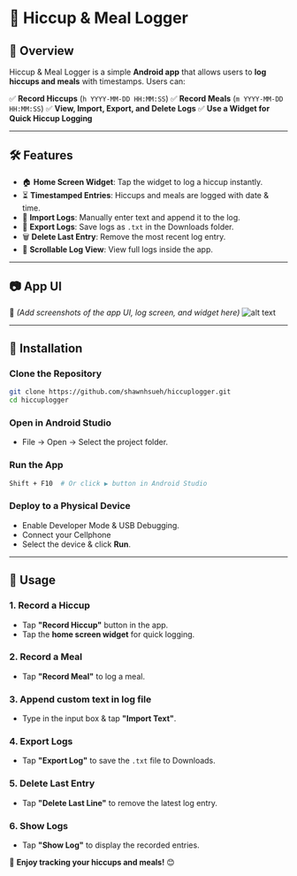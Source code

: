 # 📱 Hiccup & Meal Logger

## 📖 Overview
Hiccup & Meal Logger is a simple **Android app** that allows users to **log hiccups and meals** with timestamps. Users can:

✅ **Record Hiccups** (`h YYYY-MM-DD HH:MM:SS`)
✅ **Record Meals** (`m YYYY-MM-DD HH:MM:SS`)
✅ **View, Import, Export, and Delete Logs**
✅ **Use a Widget for Quick Hiccup Logging**

---

## 🛠️ Features
- 🏠 **Home Screen Widget**: Tap the widget to log a hiccup instantly.
- ⏳ **Timestamped Entries**: Hiccups and meals are logged with date & time.
- 📂 **Import Logs**: Manually enter text and append it to the log.
- 💾 **Export Logs**: Save logs as `.txt` in the Downloads folder.
- 🗑️ **Delete Last Entry**: Remove the most recent log entry.
- 📜 **Scrollable Log View**: View full logs inside the app.

---

## 📷 App UI
📌 _(Add screenshots of the app UI, log screen, and widget here)_
![alt text](https://github.com/github.com/hiccuplogger/screenshot/appUI1.jpg?raw=true)


---

## 📲 Installation
### Clone the Repository
```sh
git clone https://github.com/shawnhsueh/hiccuplogger.git
cd hiccuplogger
```
### Open in Android Studio
- File → Open → Select the project folder.
### Run the App
```sh
Shift + F10  # Or click ▶ button in Android Studio
```
### Deploy to a Physical Device
- Enable Developer Mode & USB Debugging.
- Connect your Cellphone
- Select the device & click **Run**.

---

## 🚀 Usage
### 1. **Record a Hiccup**
- Tap **"Record Hiccup"** button in the app.
- Tap the **home screen widget** for quick logging.

### 2. **Record a Meal**
- Tap **"Record Meal"** to log a meal.

### 3. **Append custom text in log file**
- Type in the input box & tap **"Import Text"**.

### 4. **Export Logs**
- Tap **"Export Log"** to save the `.txt` file to Downloads.

### 5. **Delete Last Entry**
- Tap **"Delete Last Line"** to remove the latest log entry.

### 6. **Show Logs**
- Tap **"Show Log"** to display the recorded entries.




🚀 **Enjoy tracking your hiccups and meals!** 😊
